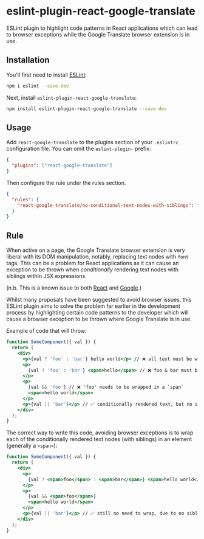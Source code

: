 # eslint-plugin-react-google-translate

ESLint plugin to highlight code patterns in React applications which can lead to browser exceptions while the Google Translate browser extension is in use.

## Installation

You'll first need to install [ESLint](https://eslint.org/):

```sh
npm i eslint --save-dev
```

Next, install `eslint-plugin-react-google-translate`:

```sh
npm install eslint-plugin-react-google-translate --save-dev
```

## Usage

Add `react-google-translate` to the plugins section of your `.eslintrc` configuration file. You can omit the `eslint-plugin-` prefix:

```json
{
  "plugins": ["react-google-translate"]
}
```

Then configure the rule under the rules section.

```json
{
  "rules": {
    "react-google-translate/no-conditional-text-nodes-with-siblings": "error"
  }
}
```

## Rule

When active on a page, the Google Translate browser extension is very liberal with its DOM manipulation, notably, replacing text nodes with `font` tags. This can be a problem for React applications as it can cause an exception to be thrown when _conditionally_ rendering text nodes with siblings within JSX expressions.

(n.b. This is a known issue to both [React](https://github.com/facebook/react/issues/11538#issuecomment-390386520) and [Google](https://issues.chromium.org/issues/41407169).)

Whilst many proposals have been suggested to avoid browser issues, this ESLint plugin aims to solve the problem far earlier in the development process by highlighting certain code patterns to the developer which will cause a browser exception to be thrown where Google Translate is in use.

Example of code that will throw:

```jsx
function SomeComponent({ val }) {
  return (
    <div>
      <p>{val ? 'foo' : 'bar'} hello world</p> // ❌ all text must be wrapped
      <p>
        {val ? 'foo' : 'bar'} <span>hello</span> // ❌ foo & bar must be wrapped
      </p>
      <p>
        {val && 'foo'} // ❌ 'foo' needs to be wrapped in a `span`
        <span>hello world</span>
      </p>
      <p>{val || 'bar'}</p> // ✅ conditionally rendered text, but no siblings
    </div>
  );
}
```

The correct way to write this code, avoiding browser exceptions is to wrap each of the conditionally rendered text nodes (with siblings) in an element (generally a `<span>`):

```jsx
function SomeComponent({ val }) {
  return (
    <div>
      <p>
        {val ? <span>foo</span> : <span>bar</span>} <span>hello world</span>
      </p>
      <p>
        {val && <span>foo</span>}
        <span>hello world</span>
      </p>
      <p>{val || 'bar'}</p> // ✅ still no need to wrap, due to no siblings
    </div>
  );
}
```
